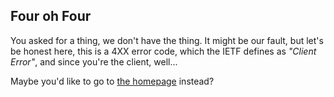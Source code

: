 ## Four oh Four   

You asked for a thing, we don't have the thing. It might be our fault, but let's be honest here, this is a 4XX error code, which the IETF defines as *"Client Error"*, and since you're the client, well...   

Maybe you'd like to go to [the homepage](/home) instead?
